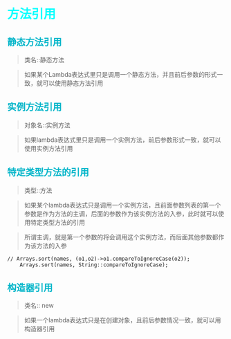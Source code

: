 <style>
h1 {
    color: aqua;
}
h2{
    color: rgb(0, 181, 201);
}
h3,h4 {
    color: #FF70DB93;    
}
</style>


# 方法引用

## 静态方法引用

> 类名::静态方法

> 如果某个Lambda表达式里只是调用一个静态方法，并且前后参数的形式一致，就可以使用静态方法引用

## 实例方法引用

> 对象名::实例方法

> 如果lambda表达式里只是调用一个实例方法，前后参数形式一致，就可以使用实例方法引用


## 特定类型方法的引用

> 类型::方法

> 如果某个lambda表达式只是调用一个实例方法，且前面参数列表的第一个参数是作为方法的主调，后面的参数作为该实例方法的入参，此时就可以使用特定类型方法的引用

> 所谓主调，就是第一个参数的将会调用这个实例方法，而后面其他参数都作为该方法的入参


    // Arrays.sort(names, (o1,o2)->o1.compareToIgnoreCase(o2));
        Arrays.sort(names, String::compareToIgnoreCase);
    

## 构造器引用

> 类名:: new

> 如果一个lambda表达式只是在创建对象，且前后参数情况一致，就可以用构造器引用